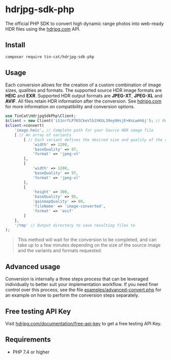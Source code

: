 # hdrjpg-sdk-php
The official PHP SDK to convert high dynamic range photos into web-ready HDR files using the [hdrjpg.com](https://hdrjpg.com) API.

## Install

```bash
composer require tin-cat/hdrjpg-sdk-php
```

## Usage
Each conversion allows for the creation of a custom combination of image sizes, qualities and formats. The supported source HDR image formats are <b>HEIC</b> and <b>EXR</b>. Supported HDR output formats are <b>JPEG-XT</b>, <b>JPEG-XL</b> and <b>AVIF</b>. All files retain HDR information after the conversion. See [hdrjpg.com](https://hdrjpg.com) for more information on compatibility and conversion options.

```php
use TinCat\HdrjpgSdkPhp\Client;
$client = new Client('iS1nrfLP7KSCkeVlb1hKUL39eyUHsjE+KnLwmh6j'); // Replace with your API Key
$client->convert(
    'image.heic', // Complete path for your Source HDR image file
    [ // An array of variants
        [ // Each variant defines the desired size and quality of the resulting image
            'width' => 1200,
            'baseQuality' => 97,
            'format' => 'jpeg-xt'
        ],
        [
            'width' => 1200,
            'baseQuality' => 97,
            'format' => 'jpeg-xl'
        ],
        [
            'height' => 300,
            'baseQuality' => 95,
            'gainmapQuality' => 80,
            'fileName' => 'image-converted',
            'format' => 'avif'
        ]
    ],
    '/tmp' // Output directory to save resulting files to
);
```

> This method will wait for the conversion to be completed, and can take up to a few minutes depending on the size of the source image and the variants and formats requested.

## Advanced usage
Conversion is internally a three steps process that can be leveraged individually to better suit your implementation workflow. If you need finer control over this process, see the file [examples/advanced-convert.php](examples/advanced-convert.php) for an example on how to perform the conversion steps separately.

## Free testing API Key
Visit [hdrjpg.com/documentation/free-api-key](https://hdrjpg.com/documentation/free-api-key) to get a free testing API Key.

## Requirements
- PHP 7.4 or higher
